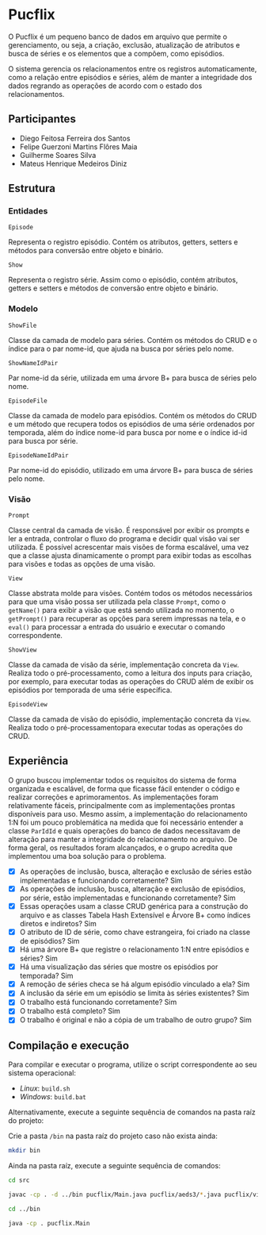 # Pucflix

O Pucflix é um pequeno banco de dados em arquivo que permite o gerenciamento, ou seja, a criação, exclusão, atualização de atributos e busca de séries e os elementos que a compõem, como episódios.

O sistema gerencia os relacionamentos entre os registros automaticamente, como a relação entre episódios e séries, além de manter a integridade dos dados regrando as operações de acordo com o estado dos relacionamentos.

## Participantes

- Diego Feitosa Ferreira dos Santos
- Felipe Guerzoni Martins Flôres Maia
- Guilherme Soares Silva
- Mateus Henrique Medeiros Diniz 

## Estrutura 

### Entidades

`Episode`

Representa o registro episódio. Contém os atributos, getters, setters e métodos para conversão entre objeto e binário.

`Show`

Representa o registro série. Assim como o episódio, contém atributos, getters e setters e métodos de conversão entre objeto e binário.

### Modelo

`ShowFile`

Classe da camada de modelo para séries. Contém os métodos do CRUD e o índice para o par nome-id, que ajuda na busca por séries pelo nome.

`ShowNameIdPair`

Par nome-id da série, utilizada em uma árvore B+ para busca de séries pelo nome.

`EpisodeFile`

Classe da camada de modelo para episódios. Contém os métodos do CRUD e um método que recupera todos os episódios de uma série ordenados por temporada, além do índice nome-id para busca por nome e o índice id-id para busca por série.

`EpisodeNameIdPair`

Par nome-id do episódio, utilizado em uma árvore B+ para busca de séries pelo nome.

### Visão

`Prompt`

Classe central da camada de visão. É responsável por exibir os prompts e ler a entrada, controlar o fluxo do programa e decidir qual visão vai ser utilizada. É possível acrescentar mais visões de forma escalável, uma vez que a classe ajusta dinamicamente o prompt para exibir todas as escolhas para visões e todas as opções de uma visão.

`View`

Classe abstrata molde para visões. Contém todos os métodos necessários para que uma visão possa ser utilizada pela classe `Prompt`, como o `getName()` para exibir a visão que está sendo utilizada no momento, o `getPrompt()` para recuperar as opções para serem impressas na tela, e o `eval()` para processar a entrada do usuário e executar o comando correspondente.

`ShowView`

Classe da camada de visão da série, implementação concreta da `View`. Realiza todo o pré-processamento, como a leitura dos inputs para criação, por exemplo, para executar todas as operações do CRUD além de exibir os episódios por temporada de uma série específica.

`EpisodeView`

Classe da camada de visão do episódio, implementação concreta da `View`. Realiza todo o pré-processamentopara executar todas as operações do CRUD.

## Experiência

O grupo buscou implementar todos os requisitos do sistema de forma organizada e escalável, de forma que ficasse fácil entender o código e realizar correções e aprimoramentos. As implementações foram relativamente fáceis, principalmente com as implementações prontas disponíveis para uso. Mesmo assim, a implementação do relacionamento 1:N foi um pouco problemática na medida que foi necessário entender a classe `ParIdId` e quais operações do banco de dados necessitavam de alteração para manter a integridade do relacionamento no arquivo. De forma geral, os resultados foram alcançados, e o grupo acredita que implementou uma boa solução para o problema.

- [x] As operações de inclusão, busca, alteração e exclusão de séries estão implementadas e funcionando corretamente? Sim
- [x] As operações de inclusão, busca, alteração e exclusão de episódios, por série, estão implementadas e funcionando corretamente? Sim
- [x] Essas operações usam a classe CRUD genérica para a construção do arquivo e as classes Tabela Hash Extensível e Árvore B+ como índices diretos e indiretos? Sim
- [x] O atributo de ID de série, como chave estrangeira, foi criado na classe de episódios? Sim
- [x] Há uma árvore B+ que registre o relacionamento 1:N entre episódios e séries? Sim
- [x] Há uma visualização das séries que mostre os episódios por temporada? Sim
- [x] A remoção de séries checa se há algum episódio vinculado a ela? Sim
- [x] A inclusão da série em um episódio se limita às séries existentes? Sim
- [x] O trabalho está funcionando corretamente? Sim
- [x] O trabalho está completo? Sim
- [x] O trabalho é original e não a cópia de um trabalho de outro grupo? Sim

## Compilação e execução
Para compilar e executar o programa, utilize o script correspondente ao seu sistema operacional:
- *Linux*: `build.sh`
- *Windows*: `build.bat`

Alternativamente, execute a seguinte sequência de comandos na pasta raíz do projeto:

Crie a pasta `/bin` na pasta raíz do projeto caso não exista ainda:

```sh
mkdir bin
```
Ainda na pasta raíz, execute a seguinte sequência de comandos:

```sh
cd src

javac -cp . -d ../bin pucflix/Main.java pucflix/aeds3/*.java pucflix/view/*.java pucflix/model/*.java pucflix/entity/*.java

cd ../bin

java -cp . pucflix.Main
```
